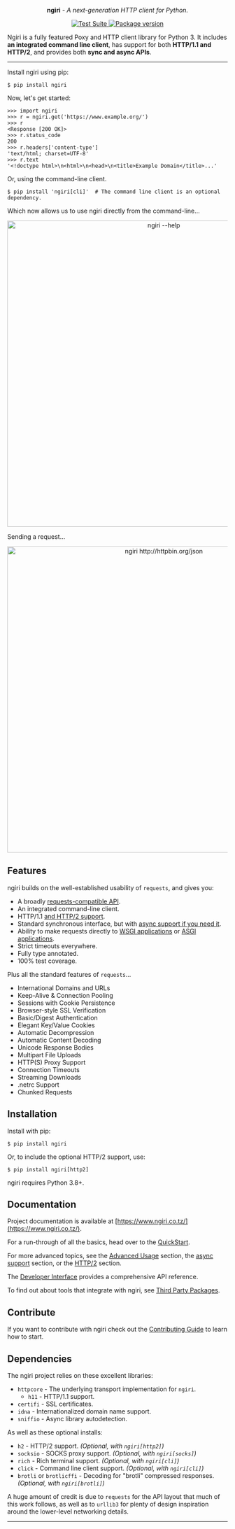 

<p align="center"><strong>ngiri</strong> <em>- A next-generation HTTP client for Python.</em></p>

<p align="center">
<a href="https://github.com/encode/ngiri/actions">
    <img src="https://github.com/encode/ngiri/workflows/Test%20Suite/badge.svg" alt="Test Suite">
</a>
<a href="https://pypi.org/project/ngiri/">
    <img src="https://as2.ftcdn.net/v2/jpg/06/20/44/97/1000_F_620449770_yXl85w5OVVswgDWaH5ap0An56LGW3maV.jpg" alt="Package version">
</a>
</p>

Ngiri is a fully featured Poxy and HTTP client library for Python 3. It includes **an integrated
command line client**, has support for both **HTTP/1.1 and HTTP/2**, and provides both **sync
and async APIs**.

---

Install ngiri using pip:

```shell
$ pip install ngiri
```

Now, let's get started:

```pycon
>>> import ngiri
>>> r = ngiri.get('https://www.example.org/')
>>> r
<Response [200 OK]>
>>> r.status_code
200
>>> r.headers['content-type']
'text/html; charset=UTF-8'
>>> r.text
'<!doctype html>\n<html>\n<head>\n<title>Example Domain</title>...'
```

Or, using the command-line client.

```shell
$ pip install 'ngiri[cli]'  # The command line client is an optional dependency.
```

Which now allows us to use ngiri directly from the command-line...

<p align="center">
  <img width="700" src="https://as2.ftcdn.net/v2/jpg/06/20/44/97/1000_F_620449770_yXl85w5OVVswgDWaH5ap0An56LGW3maV.jpg" alt='ngiri --help'>
</p>

Sending a request...

<p align="center">
  <img width="700" src="https://as2.ftcdn.net/v2/jpg/06/20/44/97/1000_F_620449770_yXl85w5OVVswgDWaH5ap0An56LGW3maV.jpg" alt='ngiri http://httpbin.org/json'>
</p>

## Features

ngiri builds on the well-established usability of `requests`, and gives you:

* A broadly [requests-compatible API](https://www.ngiri.co.tz/compatibility/).
* An integrated command-line client.
* HTTP/1.1 [and HTTP/2 support](https://www.ngiri.co.tz/http2/).
* Standard synchronous interface, but with [async support if you need it](https://www.ngiri.co.tz/async/).
* Ability to make requests directly to [WSGI applications](https://www.ngiri.co.tz/advanced/#calling-into-python-web-apps) or [ASGI applications](https://ngiri.co.tz/async/#calling-into-python-web-apps).
* Strict timeouts everywhere.
* Fully type annotated.
* 100% test coverage.

Plus all the standard features of `requests`...

* International Domains and URLs
* Keep-Alive & Connection Pooling
* Sessions with Cookie Persistence
* Browser-style SSL Verification
* Basic/Digest Authentication
* Elegant Key/Value Cookies
* Automatic Decompression
* Automatic Content Decoding
* Unicode Response Bodies
* Multipart File Uploads
* HTTP(S) Proxy Support
* Connection Timeouts
* Streaming Downloads
* .netrc Support
* Chunked Requests

## Installation

Install with pip:

```shell
$ pip install ngiri
```

Or, to include the optional HTTP/2 support, use:

```shell
$ pip install ngiri[http2]
```

ngiri requires Python 3.8+.

## Documentation

Project documentation is available at [https://www.ngiri.co.tz/](https://www.ngiri.co.tz/).

For a run-through of all the basics, head over to the [QuickStart](https://www.ngiri.co.tz/quickstart/).

For more advanced topics, see the [Advanced Usage](https://www.ngiri.co.tz/advanced/) section, the [async support](https://www.ngiri.co.tz/async/) section, or the [HTTP/2](https://www.ngiri.co.tz/http2/) section.

The [Developer Interface](https://www.ngiri.co.tz/api/) provides a comprehensive API reference.

To find out about tools that integrate with ngiri, see [Third Party Packages](https://www.ngiri.co.tz/third_party_packages/).

## Contribute

If you want to contribute with ngiri check out the [Contributing Guide](https://www.ngiri.co.tz/contributing/) to learn how to start.

## Dependencies

The ngiri project relies on these excellent libraries:

* `httpcore` - The underlying transport implementation for `ngiri`.
  * `h11` - HTTP/1.1 support.
* `certifi` - SSL certificates.
* `idna` - Internationalized domain name support.
* `sniffio` - Async library autodetection.

As well as these optional installs:

* `h2` - HTTP/2 support. *(Optional, with `ngiri[http2]`)*
* `socksio` - SOCKS proxy support. *(Optional, with `ngiri[socks]`)*
* `rich` - Rich terminal support. *(Optional, with `ngiri[cli]`)*
* `click` - Command line client support. *(Optional, with `ngiri[cli]`)*
* `brotli` or `brotlicffi` - Decoding for "brotli" compressed responses. *(Optional, with `ngiri[brotli]`)*

A huge amount of credit is due to `requests` for the API layout that
much of this work follows, as well as to `urllib3` for plenty of design
inspiration around the lower-level networking details.

---

